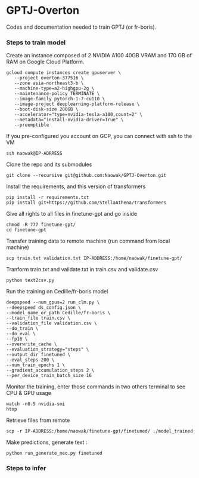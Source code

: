 # GPTJ-Overton
Codes and documentation needed to train GPTJ (or fr-boris).

### Steps to train model

Create an instance composed of 2 NVIDIA A100 40GB VRAM and 170 GB of RAM on Google Cloud Platform.  

```
gcloud compute instances create gpuserver \
   --project overton-377516 \
   --zone asia-northeast3-b \
   --machine-type=a2-highgpu-2g \
   --maintenance-policy TERMINATE \
   --image-family pytorch-1-7-cu110 \
   --image-project deeplearning-platform-release \
   --boot-disk-size 200GB \
   --accelerator="type=nvidia-tesla-a100,count=2" \
   --metadata="install-nvidia-driver=True" \
   --preemptible
```

If you pre-configured you account on GCP, you can connect with ssh to the VM  
```
ssh naowak@IP-ADRRESS 
```

Clone the repo and its submodules
```
git clone --recursive git@github.com:Naowak/GPTJ-Overton.git
```

Install the requirements, and this version of transformers
```
pip install -r requirements.txt
pip install git+https://github.com/StellaAthena/transformers
```

Give all rights to all files in finetune-gpt and go inside
```
chmod -R 777 finetune-gpt/
cd finetune-gpt
```

Transfer training data to remote machine (run command from local machine)
```
scp train.txt validation.txt IP-ADDRESS:/home/naowak/finetune-gpt/
```

Tranform train.txt and validate.txt in train.csv and validate.csv
```
python text2csv.py
```

Run the training on Cedille/fr-boris model
```
deepspeed --num_gpus=2 run_clm.py \
--deepspeed ds_config.json \
--model_name_or_path Cedille/fr-boris \
--train_file train.csv \
--validation_file validation.csv \
--do_train \
--do_eval \
--fp16 \
--overwrite_cache \
--evaluation_strategy="steps" \
--output_dir finetuned \
--eval_steps 200 \
--num_train_epochs 1 \
--gradient_accumulation_steps 2 \
--per_device_train_batch_size 16
```

Monitor the training, enter those commands in two others terminal to see CPU & GPU usage
```
watch -n0.5 nvidia-smi
htop
```

Retrieve files from remote
```
scp -r IP-ADDRESS:/home/naowak/finetune-gpt/finetuned/ ./model_trained
```

Make predictions, generate text :
```
python run_generate_neo.py finetuned
```


### Steps to infer

